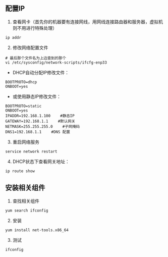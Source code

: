## 配置IP
1. 查看网卡（首先你的机器要有连接网线，用网线连接路由器和服务器，虚拟机则不用进行特殊处理）
```
ip addr
```
2. 修改网络配置文件
```
# 最后那个文件名为上边查到的那个
vi /etc/sysconfig/network-scripts/ifcfg-enp33
```
- DHCP自动分配IP修改文件：
```
BOOTPROTO=dhcp
ONBOOT=yes
```
- 或使用静态IP修改文件：
```
BOOTPROTO=static
ONBOOT=yes
IPADDR=192.168.1.100 　　#静态IP  
GATEWAY=192.168.1.1 　　#默认网关  
NETMASK=255.255.255.0　　 #子网掩码  
DNS1=192.168.1.1　　 #DNS 配置
```
3. 重启网络服务
```
service network restart
```
4. DHCP状态下查看网关地址：
```
ip route show
```

## 安装相关组件
1. 查找相关组件
```
yum search ifconfig
```
2. 安装
```
yum install net-tools.x86_64
```
3. 测试
```
ifconfig
```




